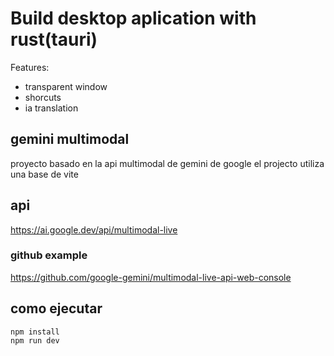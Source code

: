 # Build desktop aplication with rust(tauri)
Features:
- transparent window
- shorcuts
- ia translation

## gemini multimodal 
proyecto basado en la api multimodal de gemini de google
el projecto utiliza una base de vite 

## api
https://ai.google.dev/api/multimodal-live
### github example
https://github.com/google-gemini/multimodal-live-api-web-console
## como ejecutar
```
npm install
npm run dev
```
